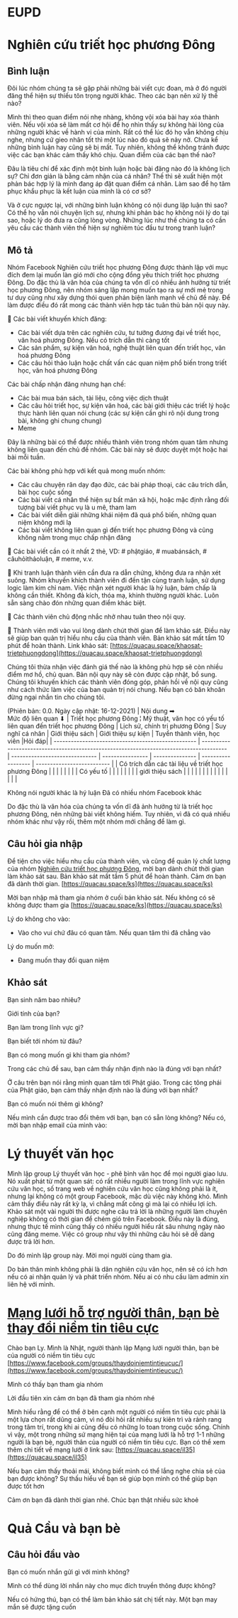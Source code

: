 # EUPD

# Nghiên cứu triết học phương Đông
## Bình luận
Đôi lúc nhóm chúng ta sẽ gặp phải những bài viết cực đoan, mà ở đó người đăng thể hiện sự thiếu tôn trọng người khác. Theo các bạn nên xử lý thế nào?

Mình thì theo quan điểm nói nhẹ nhàng, không vội xóa bài hay xóa thành viên. Nếu vội xóa sẽ làm mất cơ hội để họ nhìn thấy sự không hài lòng của những người khác về hành vi của mình. Rất có thể lúc đó họ vẫn không chịu nghe, nhưng cứ gieo nhân tốt thì một lúc nào đó quả sẽ nảy nở. Chưa kể những bình luận hay cũng sẽ bị mất. Tuy nhiên, không thể không tránh được việc các bạn khác cảm thấy khó chịu. Quan điểm của các bạn thế nào?

Đâu là tiêu chí để xác định một bình luận hoặc bài đăng nào đó là không lịch sự? Chỉ đơn giản là bằng cảm nhận của cá nhân? Thế thì sẽ xuất hiện một phản bác hợp lý là mình đang áp đặt quan điểm cá nhân. Làm sao để họ tâm phục khẩu phục là kết luận của mình là có cơ sở?

Và ở cực ngược lại, với những bình luận không có nội dung lập luận thì sao? Có thể họ vẫn nói chuyện lịch sự, nhưng khi phản bác họ không nói lý do tại sao, hoặc lý do đưa ra cũng lòng vòng. Những lúc như thế chúng ta có cần yêu cầu các thành viên thể hiện sự nghiêm túc đầu tư trong tranh luận?

## Mô tả
Nhóm Facebook Nghiên cứu triết học phương Đông được thành lập với mục đích đem lại muốn làn gió mới cho cộng đồng yêu thích triết học phương Đông. Do đặc thù là văn hóa của chúng ta vốn dĩ có nhiều ảnh hưởng từ triết học phương Đông, nên nhóm sáng lập mong muốn tạo ra sự mới mẻ trong tư duy cũng như xây dựng thói quen phản biện lành mạnh về chủ đề này. Để làm được điều đó rất mong các thành viên hợp tác tuân thủ bản nội quy này.

🔶 Các bài viết khuyến khích đăng:

-   Các bài viết dựa trên các nghiên cứu, tư tưởng đương đại về triết học, văn hoá phương Đông. Nếu có trích dẫn thì càng tốt
-   Các sản phẩm, sự kiện văn hoá, nghệ thuật liên quan đến triết học, văn hoá phương Đông
-   Các câu hỏi thảo luận hoặc chất vấn các quan niệm phổ biến trong triết học, văn hoá phương Đông

Các bài chấp nhận đăng nhưng hạn chế:

-   Các bài mua bán sách, tài liệu, công việc dịch thuật
-   Các câu hỏi triết học, sự kiện văn hoá, các bài giới thiệu các triết lý hoặc thực hành liên quan nói chung (các sự kiện cần ghi rõ nội dung trong bài, không ghi chung chung)
-   Meme

Đây là những bài có thể được nhiều thành viên trong nhóm quan tâm nhưng không liên quan đến chủ đề nhóm. Các bài này sẽ được duyệt một hoặc hai bài mỗi tuần.

Các bài không phù hợp với kết quả mong muốn nhóm:

-   Các câu chuyện răn dạy đạo đức, các bài pháp thoại, các câu trích dẫn, bài học cuộc sống
-   Các bài viết cá nhân thể hiện sự bất mãn xã hội, hoặc mặc định rằng đối tượng bài viết phục vụ là u mê, tham lam
-   Các bài viết diễn giải những khái niệm đã quá phổ biến, những quan niệm không mới lạ
-   Các bài viết không liên quan gì đến triết học phương Đông và cũng không nằm trong mục chấp nhận đăng

🔶 Các bài viết cần có ít nhất 2 thẻ, VD: # phậtgiáo, # muabánsách, # câuhỏithảoluận, # meme, v.v.

🔶 Khi tranh luận thành viên cần đưa ra dẫn chứng, không đưa ra nhận xét suông. Nhóm khuyến khích thành viên đi đến tận cùng tranh luận, sử dụng logic làm kim chỉ nam. Việc nhận xét người khác là hý luận, bám chấp là không cần thiết. Không đả kích, thóa mạ, khinh thường người khác. Luôn sẵn sàng chào đón những quan điểm khác biệt.

🔶 Các thành viên chủ động nhắc nhở nhau tuân theo nội quy.

🔶 Thành viên mới vào vui lòng dành chút thời gian để làm khảo sát. Điều này sẽ giúp ban quản trị hiểu nhu cầu của thành viên. Bản khảo sát mất tầm 10 phút để hoàn thành. Link khảo sát: [https://quacau.space/khaosat-trietphuongdong](https://quacau.space/khaosat-trietphuongdong)

Chúng tôi thừa nhận việc đánh giá thế nào là không phù hợp sẽ còn nhiều điểm mơ hồ, chủ quan. Bản nội quy này sẽ còn được cập nhật, bổ sung. Chúng tôi khuyến khích các thành viên đóng góp, phản hồi về nội quy cũng như cách thức làm việc của ban quản trị nói chung. Nếu bạn có băn khoăn đừng ngại nhắn tin cho chúng tôi.

(Phiên bản: 0.0. Ngày cập nhật: 16-12-2021)
| Nội dung ➡<br>Mức độ liên quan ⬇                   | Triết học phương Đông ¦ Mỹ thuật, văn học có yếu tố liên quan đến triết học phương Đông | Lịch sử, chính trị phương Đông | Suy nghĩ cá nhân | Giới thiệu sách | Giới thiệu sự kiện | Tuyển thành viên, học viên |Hỏi đáp|
| -------------------------------------------------- | --------------------------------------------------------------------------------------- | ------------------------------ | ---------------- | --------------- | ------------------ | -------------------------- |
| Có trích dẫn các tài liệu về triết học phương Đông |                                                                                         |                                |                  |                 |                    |                            |
| Có yếu tố                                          |                                                                                         |                                |                  |                 |                    |                            |
| giới thiệu sách                                    |                                                                                         |                                |                  |                 |                    |                            |
|                                                    |                                                                                         |                                |                  |                 |                    |                            |

Không nói người khác là hý luận
Đã có nhiều nhóm Facebook khác

Do đặc thù là văn hóa của chúng ta vốn dĩ đã ảnh hưởng từ là triết học phương Đông, nên những bài viết không hiếm. Tuy nhiên, vì đã có quá nhiều nhóm khác như vậy rồi, thêm một nhóm mới chẳng để làm gì.

## Câu hỏi gia nhập

Để tiện cho việc hiểu nhu cầu của thành viên, và cũng để quản lý chất lượng của nhóm [Nghiên cứu triết học phương Đông](https://www.facebook.com/groups/triethocphuongdong/), mời bạn dành chút thời gian làm khảo sát sau. Bản khảo sát mất tầm 5 phút để hoàn thành. Cảm ơn bạn đã dành thời gian. [https://quacau.space/ks](https://quacau.space/ks)

Mời bạn nhập mã tham gia nhóm ở cuối bản khảo sát. Nếu không có sẽ không được tham gia [https://quacau.space/ks](https://quacau.space/ks)

Lý do không cho vào:

-   Vào cho vui chứ đâu có quan tâm. Nếu quan tâm thì đã chẳng vào

Lý do muốn mở:

-   Đang muốn thay đổi quan niệm

## Khảo sát

Bạn sinh năm bao nhiêu?

Giới tính của bạn?

Bạn làm trong lĩnh vực gì?

Bạn biết tới nhóm từ đâu?

Bạn có mong muốn gì khi tham gia nhóm?

Trong các chủ đề sau, bạn cảm thấy nhận định nào là đúng với bạn nhất?

Ở câu trên bạn nói rằng mình quan tâm tới Phật giáo. Trong các tông phái của Phật giáo, bạn cảm thấy nhận định nào là đúng với bạn nhất?

Bạn có muốn nói thêm gì không?

Nếu mình cần được trao đổi thêm với bạn, bạn có sẵn lòng không? Nếu có, mời bạn nhập email của mình vào:

# Lý thuyết văn học

Mình lập group Lý thuyết văn học - phê bình văn học để mọi người giao lưu. Nó xuất phát từ một quan sát: có rất nhiều người làm trong lĩnh vực nghiên cứu văn học, số trang web về nghiên cứu văn học cũng không phải là ít, nhưng lại không có một group Facebook, mặc dù việc này không khó. Mình cảm thấy điều này rất kỳ lạ, vì chẳng mất công gì mà lại có nhiều lợi ích. Khảo sát một vài người thì được nghe câu trả lời là những người làm chuyên nghiệp không có thời gian để chém gió trên Facebook. Điều này là đúng, nhưng thực tế mình cũng thấy có nhiều người hiểu rất sâu nhưng ngày nào cũng đăng meme. Việc có group như vậy thì những câu hỏi sẽ dễ dàng được trả lời hơn.

Do đó mình lập group này. Mời mọi người cùng tham gia.

Do bản thân mình không phải là dân nghiên cứu văn học, nên sẽ có ích hơn nếu có ai nhận quản lý và phát triển nhóm. Nếu ai có nhu cầu làm admin xin liên hệ với mình.

# [Mạng lưới hỗ trợ người thân, bạn bè thay đổi niềm tin tiêu cực](http://www.facebook.com/groups/thaydoiniemtintieucuc/)

Chào bạn Ly. Mình là Nhật, người thành lập Mạng lưới người thân, bạn bè của người có niềm tin tiêu cực [https://www.facebook.com/groups/thaydoiniemtintieucuc/](https://www.facebook.com/groups/thaydoiniemtintieucuc/)

Mình có thấy bạn tham gia nhóm

Lời đầu tiên xin cảm ơn bạn đã tham gia nhóm nhé

Mình hiểu rằng để có thể ở bên cạnh một người có niềm tin tiêu cực phải là một lựa chọn rất dũng cảm, vì nó đòi hỏi rất nhiều sự kiên trì và rảnh rang trong tâm trí, trong khi ai cũng đều có những lo toan trong cuộc sống. Chính vì vậy, một trong những sứ mạng hiện tại của mạng lưới là hỗ trợ 1-1 những người là bạn bè, người thân của người có niềm tin tiêu cực. Bạn có thể xem thêm chi tiết về mạng lưới ở link sau: [https://quacau.space/il35](https://quacau.space/il35)

Nếu bạn cảm thấy thoải mái, không biết mình có thể lắng nghe chia sẻ của bạn được không? Sự thấu hiểu về bạn sẽ giúp bọn mình có thể giúp bạn được tốt hơn

Cảm ơn bạn đã dành thời gian nhé. Chúc bạn thật nhiều sức khoẻ

# Quả Cầu và bạn bè
## Câu hỏi đầu vào
Bạn có muốn nhắn gửi gì với mình không?

Mình có thể dùng lời nhắn này cho mục đích truyền thông được không?

Nếu có hứng thú, bạn có thể làm bản khảo sát chị tiết này. Một bạn may mắn sẽ được tặng cuốn